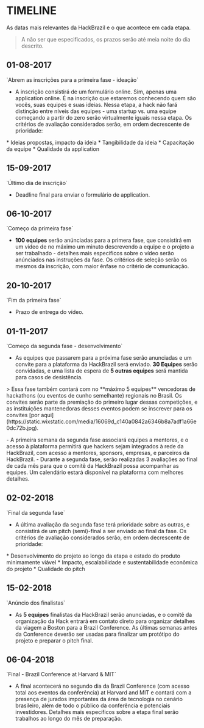 # TIMELINE
As datas mais relevantes da HackBrazil e o que acontece em cada etapa.

> A não ser que especificados, os prazos serão até meia noite do dia descrito.

<!-- timeline -->

## 01-08-2017
<p/>
`Abrem as inscrições para a primeira fase - ideação`

- A inscrição consistirá de um formulário online. Sim, apenas uma application online. É na inscrição que estaremos conhecendo quem são vocês, suas equipes e suas ideias. Nessa etapa, a hack não fará distinção entre níveis das equipes - uma startup vs. uma equipe começando a partir do zero serão virtualmente iguais nessa etapa. Os critérios de avaliação considerados serão, em ordem decrescente de prioridade:
<p/>
 * Ideias propostas, impacto da ideia
 * Tangibilidade da ideia
 * Capacitação da equipe
 * Qualidade da application


<!-- /timeline -->

<!-- timeline -->

## 15-09-2017
<p/>
`Último dia de inscrição`

- Deadline final para enviar o formulário de application.

<!-- /timeline -->

<!-- timeline -->

## 06-10-2017
<p/>
`Começo da primeira fase`

- **100 equipes** serão anúnciadas para a primera fase, que consistirá em um vídeo de no máximo um minuto descrevendo a equipe e o projeto a ser trabalhado - detalhes mais específicos sobre o vídeo serão anúnciados nas instruções da fase. Os critérios de seleção serão os mesmos da inscrição, com maior ênfase no critério de comunicação.

<!-- /timeline -->

<!-- timeline -->

## 20-10-2017
<p/>
`Fim da primeira fase`

- Prazo de entrega do vídeo.

<!-- /timeline -->

<!-- timeline -->

## 01-11-2017
<p/>
`Começo da segunda fase - desenvolvimento`

- As equipes que passarem para a próxima fase serão anunciadas e um convite para a plataforma da HackBrazil será enviado. **30 Equipes** serão convidadas, e uma lista de espera de **5 outras equipes** será mantida para casos de desistência.
<p/>
> Essa fase também contará com no **máximo 5 equipes** vencedoras de hackathons (ou eventos de cunho semelhante) regionais no Brasil. Os convites serão parte da premiação do primeiro lugar dessas competições, e as instituições mantenedoras desses eventos podem se inscrever para os convites [por aqui](https://static.wixstatic.com/media/16069d_c140a0842a6346b8a7adf1a66e0dc72b.jpg).
<p/>
- A primeira semana da segunda fase associará equipes a mentores, e o acesso à plataforma permitirá que hackers sejam integrados à rede da HackBrazil, com acesso a mentores, sponsors, empresas, e parceiros da HackBrazil.
- Durante a segunda fase, serão realizadas 3 avaliações ao final de cada mês para que o comitê da HackBrazil possa acompanhar as equipes. Um calendário estará disponível na plataforma com melhores detalhes.

<!-- /timeline -->

<!-- timeline -->

## 02-02-2018
<p/>
`Final da segunda fase`

- A última avaliação da segunda fase terá prioridade sobre as outras, e consistirá de um pitch (semi)-final a ser enviado ao final da fase. Os critérios de avaliação considerados serão, em ordem decrescente de prioridade:
<p/>
 * Desenvolvimento do projeto ao longo da etapa e estado do produto minimamente viável
 * Impacto, escalabilidade e sustentabilidade econômica do projeto
 * Qualidade do pitch

<!-- /timeline -->


<!-- timeline -->

## 15-02-2018
<p/>
`Anúncio dos finalistas`

- As **5 equipes** finalistas da HackBrazil serão anunciadas, e o comitê da organização da Hack entrará em contato direto para organizar detalhes da viagem a Boston para a Brazil Conference. As últimas semanas antes da Conference deverão ser usadas para finalizar um protótipo do projeto e preparar o pitch final.

<!-- /timeline -->


<!-- timeline -->

## 06-04-2018
<p/>
`Final - Brazil Conference at Harvard & MIT`

- A final acontecerá no segundo dia da Brazil Conference (com acesso total aos eventos da conferência) at Harvard and MIT e contará com a presença de jurados importantes da área de tecnologia no cenário brasileiro, além de todo o público da conferência e potenciais investidores. Detalhes mais específicos sobre a etapa final serão trabalhos ao longo do mês de preparação.

<!-- /timeline -->
